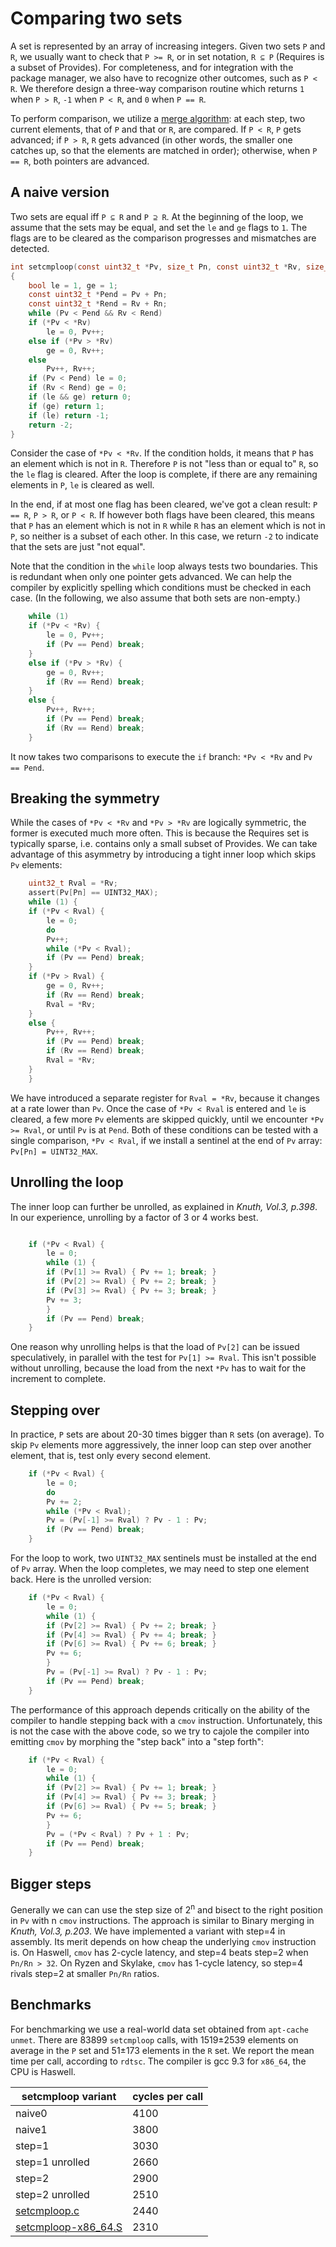 # Comparing two sets

A set is represented by an array of increasing integers.  Given two sets `P`
and `R`, we usually want to check that `P >= R`, or in set notation, `R ⊆ P`
(Requires is a subset of Provides).  For completeness, and for integration with
the package manager, we also have to recognize other outcomes, such as `P < R`.
We therefore design a three-way comparison routine which returns `1` when `P > R`,
`-1` when `P < R`, and `0` when `P == R`.

To perform comparison, we utilize a [merge algorithm]: at each step, two
current elements, that of `P` and that or `R`, are compared.  If `P < R`,
`P` gets advanced; if `P > R`, `R` gets advanced (in other words, the smaller
one catches up, so that the elements are matched in order); otherwise, when
`P == R`, both pointers are advanced.

[merge algorithm]: https://en.wikipedia.org/wiki/Merge_algorithm#Merging_two_lists

## A naive version

Two sets are equal iff `P ⊆ R` and `P ⊇ R`.  At the beginning of the loop,
we assume that the sets may be equal, and set the `le` and `ge` flags to `1`.
The flags are to be cleared as the comparison progresses and mismatches
are detected.

```c
int setcmploop(const uint32_t *Pv, size_t Pn, const uint32_t *Rv, size_t Rn)
{
    bool le = 1, ge = 1;
    const uint32_t *Pend = Pv + Pn;
    const uint32_t *Rend = Rv + Rn;
    while (Pv < Pend && Rv < Rend)
	if (*Pv < *Rv)
	    le = 0, Pv++;
	else if (*Pv > *Rv)
	    ge = 0, Rv++;
	else
	    Pv++, Rv++;
    if (Pv < Pend) le = 0;
    if (Rv < Rend) ge = 0;
    if (le && ge) return 0;
    if (ge) return 1;
    if (le) return -1;
    return -2;
}
```
Consider the case of `*Pv < *Rv`.  If the condition holds, it means that `P`
has an element which is not in `R`.  Therefore `P` is not "less than or equal
to" `R`, so the `le` flag is cleared.  After the loop is complete, if there are
any remaining elements in `P`, `le` is cleared as well.

In the end, if at most one flag has been cleared, we've got a clean result:
`P == R`, `P > R`, or `P < R`.  If however both flags have been cleared, this
means that `P` has an element which is not in `R` while `R` has an element
which is not in `P`, so neither is a subset of each other.  In this case,
we return `-2` to indicate that the sets are just "not equal".

Note that the condition in the `while` loop always tests two boundaries.
This is redundant when only one pointer gets advanced.  We can help the
compiler by explicitly spelling which conditions must be checked in each case.
(In the following, we also assume that both sets are non-empty.)
```c
    while (1)
	if (*Pv < *Rv) {
	    le = 0, Pv++;
	    if (Pv == Pend) break;
	}
	else if (*Pv > *Rv) {
	    ge = 0, Rv++;
	    if (Rv == Rend) break;
	}
	else {
	    Pv++, Rv++;
	    if (Pv == Pend) break;
	    if (Rv == Rend) break;
	}
```
It now takes two comparisons to execute the `if` branch: `*Pv < *Rv` and
`Pv == Pend`.

## Breaking the symmetry

While the cases of `*Pv < *Rv` and `*Pv > *Rv` are logically symmetric,
the former is executed much more often.  This is because the Requires set is
typically sparse, i.e. contains only a small subset of Provides.  We can take
advantage of this asymmetry by introducing a tight inner loop which skips
`Pv` elements:

```c
    uint32_t Rval = *Rv;
    assert(Pv[Pn] == UINT32_MAX);
    while (1) {
	if (*Pv < Rval) {
	    le = 0;
	    do
		Pv++;
	    while (*Pv < Rval);
	    if (Pv == Pend) break;
	}
	if (*Pv > Rval) {
	    ge = 0, Rv++;
	    if (Rv == Rend) break;
	    Rval = *Rv;
	}
	else {
	    Pv++, Rv++;
	    if (Pv == Pend) break;
	    if (Rv == Rend) break;
	    Rval = *Rv;
	}
    }
```
We have introduced a separate register for `Rval = *Rv`, because it changes at
a rate lower than `Pv`.  Once the case of `*Pv < Rval` is entered and `le` is
cleared, a few more `Pv` elements are skipped quickly, until we encounter
`*Pv >= Rval`, or until `Pv` is at `Pend`.  Both of these conditions can be
tested with a single comparison, `*Pv < Rval`, if we install a sentinel at the
end of `Pv` array: `Pv[Pn] = UINT32_MAX`.

## Unrolling the loop

The inner loop can further be unrolled, as explained in *Knuth, Vol.3, p.398*.
In our experience, unrolling by a factor of 3 or 4 works best.

```c

	if (*Pv < Rval) {
	    le = 0;
	    while (1) {
		if (Pv[1] >= Rval) { Pv += 1; break; }
		if (Pv[2] >= Rval) { Pv += 2; break; }
		if (Pv[3] >= Rval) { Pv += 3; break; }
		Pv += 3;
	    }
	    if (Pv == Pend) break;
	}
```
One reason why unrolling helps is that the load of `Pv[2]` can be issued
speculatively, in parallel with the test for `Pv[1] >= Rval`.  This isn't
possible without unrolling, because the load from the next `*Pv` has to wait for
the increment to complete.

## Stepping over

In practice, `P` sets are about 20-30 times bigger than `R` sets (on average).
To skip `Pv` elements more aggressively, the inner loop can step over another
element, that is, test only every second element.

```c
	if (*Pv < Rval) {
	    le = 0;
	    do
		Pv += 2;
	    while (*Pv < Rval);
	    Pv = (Pv[-1] >= Rval) ? Pv - 1 : Pv;
	    if (Pv == Pend) break;
	}
```
For the loop to work, two `UINT32_MAX` sentinels must be installed at the end
of `Pv` array.  When the loop completes, we may need to step one element back.
Here is the unrolled version:

```c
	if (*Pv < Rval) {
	    le = 0;
	    while (1) {
		if (Pv[2] >= Rval) { Pv += 2; break; }
		if (Pv[4] >= Rval) { Pv += 4; break; }
		if (Pv[6] >= Rval) { Pv += 6; break; }
		Pv += 6;
	    }
	    Pv = (Pv[-1] >= Rval) ? Pv - 1 : Pv;
	    if (Pv == Pend) break;
	}
```
The performance of this approach depends critically on the ability of the compiler
to handle stepping back with a `cmov` instruction.  Unfortunately, this is not
the case with the above code, so we try to cajole the compiler into emitting `cmov`
by morphing the "step back" into a "step forth":

```c
	if (*Pv < Rval) {
	    le = 0;
	    while (1) {
		if (Pv[2] >= Rval) { Pv += 1; break; }
		if (Pv[4] >= Rval) { Pv += 3; break; }
		if (Pv[6] >= Rval) { Pv += 5; break; }
		Pv += 6;
	    }
	    Pv = (*Pv < Rval) ? Pv + 1 : Pv;
	    if (Pv == Pend) break;
	}
```

## Bigger steps

Generally we can can use the step size of 2<sup>n</sup> and bisect to the right
position in `Pv` with n `cmov` instructions.  The approach is similar to Binary
merging in *Knuth, Vol.3, p.203*.  We have implemented a variant with step=4
in assembly.  Its merit depends on how cheap the underlying `cmov` instruction
is.  On Haswell, `cmov` has 2-cycle latency, and step=4 beats step=2 when
`Pn/Rn > 32`.  On Ryzen and Skylake, `cmov` has 1-cycle latency, so step=4
rivals step=2 at smaller `Pn/Rn` ratios.

## Benchmarks

For benchmarking we use a real-world data set obtained from `apt-cache unmet`.
There are 83899 `setcmploop` calls, with 1519±2539 elements on average in the
`P` set and 51±173 elements in the `R` set.  We report the mean time per call,
according to `rdtsc`.  The compiler is gcc 9.3 for `x86_64`, the CPU is Haswell.

| setcmploop variant                          | cycles per call |
| ------------------------------------------- | --------------- |
| naive0                                      | 4100            |
| naive1                                      | 3800            |
| step=1                                      | 3030            |
| step=1 unrolled                             | 2660            |
| step=2                                      | 2900            |
| step=2 unrolled                             | 2510            |
| [setcmploop.c](setcmploop.c)                | 2440            |
| [setcmploop-x86\_64.S](setcmploop-x86_64.S) | 2310            |
